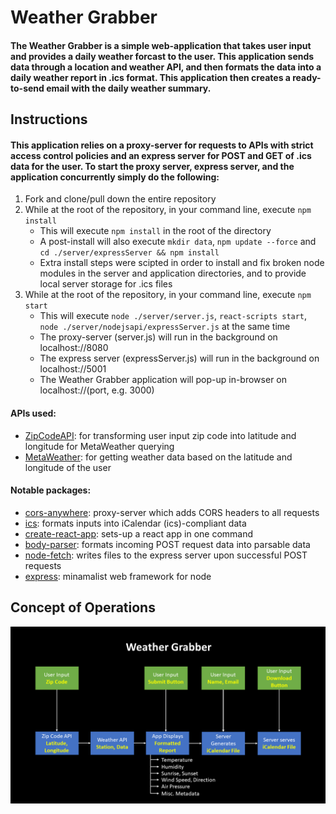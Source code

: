 # Weather Grabber

#### The Weather Grabber is a simple web-application that takes user input and provides a daily weather forcast to the user. This application sends data through a location and weather API, and then formats the data into a daily weather report in .ics format. This application then creates a ready-to-send email with the daily weather summary.

## Instructions

#### This application relies on a proxy-server for requests to APIs with strict access control policies and an express server for POST and GET of .ics data for the user. To start the proxy server, express server, and the application concurrently simply do the following:
1. Fork and clone/pull down the entire repository
2. While at the root of the repository, in your command line, execute ```npm install```
    - This will execute ```npm install``` in the root of the directory
    - A post-install will also execute ```mkdir data```, ```npm update --force``` and ```cd ./server/expressServer && npm install```
    - Extra install steps were scipted in order to install and fix broken node modules in the server and application directories, and to provide local server storage for .ics files
3. While at the root of the repository, in your command line, execute ```npm start```
    - This will execute ```node ./server/server.js```, ```react-scripts start```, ```node ./server/nodejsapi/expressServer.js``` at the same time
    - The proxy-server (server.js) will run in the background on localhost://8080
    - The express server (expressServer.js) will run in the background on localhost://5001
    - The Weather Grabber application will pop-up in-browser on localhost://(port, e.g. 3000)

#### APIs used:
- [ZipCodeAPI](https://www.zipcodeapi.com/): for transforming user input zip code into latitude and longitude for MetaWeather querying
- [MetaWeather](https://www.metaweather.com/): for getting weather data based on the latitude and longitude of the user

#### Notable packages:
- [cors-anywhere](https://github.com/Rob--W/cors-anywhere): proxy-server which adds CORS headers to all requests
- [ics](https://github.com/adamgibbons/ics): formats inputs into iCalendar (ics)-compliant data
- [create-react-app](https://github.com/facebook/create-react-app): sets-up a react app in one command
- [body-parser](https://github.com/expressjs/body-parser#readme): formats incoming POST request data into parsable data
- [node-fetch](https://github.com/node-fetch/node-fetch): writes files to the express server upon successful POST requests
- [express](https://github.com/expressjs/express): minamalist web framework for node

## Concept of Operations

![ConOps](./description/ConOps.png)